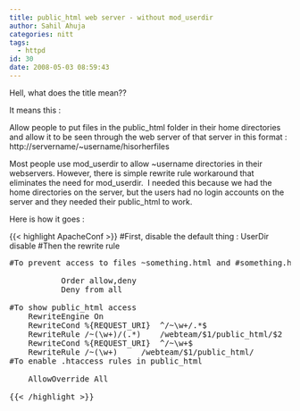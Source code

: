 ```yaml
---
title: public_html web server - without mod_userdir
author: Sahil Ahuja
categories: nitt
tags:
  - httpd
id: 30
date: 2008-05-03 08:59:43
---
```


Hell, what does the title mean??

It means this :

Allow people to put files in the public_html folder in their home directories and allow it to be seen through the web server of that server in this format : http://servername/~username/hisorherfiles

Most people use mod_userdir to allow ~username directories in their webservers. However, there is simple rewrite rule workaround that eliminates the need for mod_userdir.  I needed this because we had the home directories on the server, but the users had no login accounts on the server and they needed their public_html to work.

Here is how it goes :

{{< highlight ApacheConf >}}
#First, disable the default thing : 
<IfModule mod_userdir.c>
    UserDir disable
</IfModule>
#Then the rewrite rule
</pre>
<pre>#To prevent access to files ~something.html and #something.html#
<Files ~ ".*(~|#)$">
    	   Order allow,deny
    	   Deny from all
</Files>
#To show public_html access
    RewriteEngine On
    RewriteCond %{REQUEST_URI}	^/~\w+/.*$
    RewriteRule /~(\w+)/(.*)	/webteam/$1/public_html/$2
    RewriteCond %{REQUEST_URI}	^/~\w+$
    RewriteRule /~(\w+)		/webteam/$1/public_html/
#To enable .htaccess rules in public_html
<Directory /webteam/*/public_html>
    AllowOverride All
</Directory>
{{< /highlight >}}